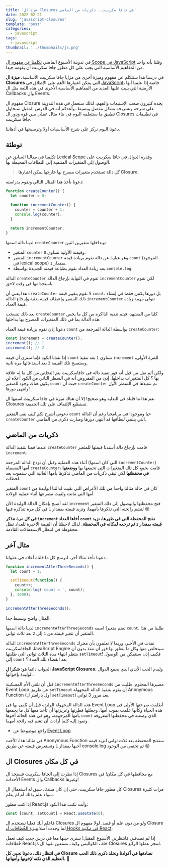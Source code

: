 ```yaml
---
title: 'شرح ال Closures في جافا سكريبت.. ذكريات من الماضي'
date: 2022-02-21
slug: 'javascript-closures'
template: 'post'
categories:
  - javascript
tags:
  - javascript
thumbnail: '../thumbnails/js.png'
---
```


في تدوينة الأسبوع الماضي [تكلمنا عن مفهوم ال Scope في JavaScript](/javascript-scope) وقلنا بأنه واحد من المفاهيم الأساسية التي يجب على كل مطور جافا سكريبت أن يفهمه جيدا.

في درسنا هذا سنتكلم عن مفهوم وميزة أخرى من مزايا جافا سكريبت الأساسية، **ميزة ال Closures** التي يمكن اعتبارها الأهم على الإطلاق في [JavaScript](/what-is-javascript/)، خاصة إذا علمنا أنها الأرضية التي بنيت عليها العديد من المفاهيم الأساسية الأخرى في هذه اللغة مثل ال Callbacks وال Events.

مفهوم ال Closure يجده كثيرون صعب الإستيعاب والفهم، لذلك سنعمل في هذه التدوينة على شرحه وتشريحه بشكل مفصل وبسيط. وأعدكم أنه في الدرس المقبل سنحاول تطبيق ما سنتعلمه اليوم في بناء مثال عملي يبين قوة ودور ال Closures في تطبيقات جافا سكريبت.

دعونا اليوم نركز على شرح الأساسيات أولا وترسيخها في أذهاننا.

## توطئة

تكلمنا في مقالنا السابق عن Lexical Scope وقدرة الدوال في جافا سكريبت على الوصول إلى المتغيرات المنتمية إلى النطاقات المحيطة بها.

> **كل دالة تستخدم متغيرات مصرح بها خارجها يمكن اعتبارها Closure.**

دعونا نأخذ هذا المثال التالي ونقوم بدراسته:

```js
function createCounter() {
  let counter = 0;

  function incrementCounter() {
    counter = counter + 1;
    console.log(counter);
  }

  return incrementCounter;
}
```

لدينا دالة اسمها `createCounter` وبداخلها متغيرين اثنين:

- المتغير `counter` وقيمته الأولية تساوي `0`.
- المتغير `incrementCounter` وهو عبارة عن دالة تقوم بزيادة قيمة `count` (الموجود في lexical scope) بمقدار `1`.
- بعد زيادة العداد نقوم بطباعة قيمته الجديدة بواسطة `console.log`.

الدالة `createCounter` تقوم في النهاية بإرجاع الدالة `incrementCounter` لكي نقوم باستخدامها في وقت لاحق.

هذا يعني أن `createCounter` لا تقوم بتغيير قيمة `count`، بل دورها يكمن فقط في إنشاء ذلك المتغير وإعطائه قيمة بدئية وإرجاع الدالة `incrementCounter` تتولى مهمة زيادة قيمة العداد.

بعد ذلك تنسحب `createCounter` كليا من المشهد، فيتم تنقية الذاكرة من كل ما يخص هذه الدالة بما في ذلك المتغيرات المصرح بها بداخلها.

دعونا إذن نقوم بزيادة قيمة العداد `count` بواسطة الدالة المرجعة من `createCounter`:

```js
const increment = createCounter();
increment(); // 1
increment(); // 2
```

إذا نفذنا الكود فإننا سنرى أن قيمة `count` تساوي `1` بعد تنفيذ `increment` للمرة الأولى، وستصبح تلك القيمة `2` بعد استدعائها مرة ثانية.

ولكن ألم نقل من قبل أنه فور تنفيذ دالة في جافاسكريبت يتم التخلص من كل ما له علاقة بها ؟ كل المتغيرات بداخلها. إذن من المفروض أنه في السطر الثاني من الكود أعلاه لن يكون هناك وجود للمتغير `count` حيث أن `createCounter` تم تنفيذها في السطر الأول وانتهى دورها!

نعم هذا ما قلناه في البداية وهو صحيح! إلا أن هناك ميزة في جافا سكريبت اسمها ال Closures تستطيع الإلتفاف على تلك الحقيقة.

دعوني أشرح لكم كيف بقي المتغير `count` حيا وموجودا في برنامجنا رغم أن الدالة `createCounter` التي ينتمي لنطاقها قد انتهى دورها وصارت ذكرى من الماضي.

## ذكريات من الماضي

عندما قمنا بتنفيذ الدالة `createCounter` قامت بإرجاع دالة أسندنا قيمتها للمتغير `increment`.

أثناء هذه العملية وقبل أن تودع الدالة المرجعة (التي كان اسمها `incrementCounter`) أمها المسماة `createCounter`، قامت بجمع كل تلك المتغيرات التي تجمعها بها **ووضعتها في محفظتها** لكي تبقى ذكريات من الماضي تذكرها بأمها الغالية التي ستموت بعد لحظات.

المتغير `count` كان في حالة مثالنا واحدا من تلك الأغراض التي بقيت لدالتنا الوليدة من أمها التي ماتت ولقيت مصرعها أثناء عملية الولادة.

لقد أصبح بإمكان الدالة الوليدة الآن `increment` فتح محفظتها والوصول إلى ذلك المتغير لتشم رائحته التي تذكرها بأمهما، وتزيد قيمته بمقدار `1` في كل مرة تتذكره فيها 😢

**في كل مرة تتذكر `increment` أخاها العداد `count` تفتح المحفظة التي في ظهرها، تزيد قيمته بمقدار `1` ثم ترجعه لمكانه في المحفظة.** لذلك لاحظنا أن القيمة الأخيرة للعداد تظل محفوظة في انتظار الإستعمالات القادمة.

## مثال آخر

دعونا نأخذ مثالا آخر، لنرسخ كل ما قلناه أعلاه في عقولنا.

```js
function incrementAfterThreeSeconds() {
  let count = 1;

  setTimeout(function() {
    count++;
    console.log('count = ', count);
  }, 3000);
}

incrementAfterThreeSeconds();
```

المثال واضح وبسيط جدا.

لدينا دالة اسمها `incrementAfterThreeSeconds` تضم متغيرا اسمه `count`. طلبنا من هذا المتغير أن تتغير قيمته من `1` إلى `2` بعد ثلاث ثواني.

الدالة `incrementAfterThreeSeconds` نفذت في الأخير، وربما لا تعلمون بأن محرك الجافاسكريبت JavaScript Engine سيتخلص منها وكل ما يتعلق بها فور أن تنفذ بدون أن ينتظر انتهاء مدة الثلاث ثواني التي طلبتها `setTimeout`! فكيف إذن سنتمكن من الوصول إلى `count` بعد انقضاء تلك المدة ؟

الجواب دائما هو: **شكرا لِ JavaScript Closures**، وليدم الحب الأبدي الذي يجمع الدوال الوليدة بإخوانها.

قبل أن تلقى الأم المسكينة `incrementAfterThreeSeconds` مصيرها المحتوم، طلبت من Event Loop عن طريق `setTimeout` أن يقوم بتنفيذ الدالة المجهولة Anonymous Function (أول بارامتر ل `setTimeout`) بعد مرور 3 ثواني.

هذه الدالة المجهولة الوليدة قبل أن يُلقى بها في Event Loop أطلقت صرختها الأولى في هذه الحياة وكأنها علمت بموت أمها، وجعلتها فطرتها وغريزتها أن تأخذ معها كل ما يجمعها بأمها المرحومة، وهو في هذه الحالة أخوها `count` الذي وضعته في محفظتها المعروفة وتعود إليه كلما أرادت أن تشم فيه رائحة أمهما.

- راجع موضوعنا عن [Event Loop](/javascript-event-loop)

في مثالنا هذا، الأخت Anonymous Function ستفتح المحفظة بعد ثلاث ثواني لتزيد قيمة أخيها بمقدار `1` وتستعرض قيمته عن طريق console.log ثم تختفي من الوجود 😢

## ال Closures في كل مكان

إذا نظرت إلى الجافا سكريبت فستجد ال Closures مع محافظها في كل مكان! في الأحداث Events وال Callbacks وغيرها!

كل مطور جافا سكريبت، حتى إن كان مبتدئا، سبق له استعمال ال Closures مرات كثيرة سواء علم بذلك أم لم يعلم.

إذا كنت مطور React.js وأنت تكتب هذا الكود:

```jsx
const [count, setCount] = React.useState(0);
```

فاعلم أنك فعليا تستخدم ال Closures ولو من دون علم أو قصد. لولا مفهوم ال Closure لما وجدت أصلا [ميزة الخُطافات أو Hooks في مكتبة React](/web-development/javascript/introduction-react-hooks/).

إذا لم تصدقني فانتظرني الأسبوع المقبل! سنرى حينها معا في درس جديد كيف تعمل خُطافات React.js خلف الكواليس وكيف تستعين بقوة ال Closures لتنجز عملها الرائع.

**في انتظار ذلك، دعونا نحيي كل Closure نصادفها في أكوادنا ونخلذ ذكرى ذلك الحب العظيم الذي تكنه لإخوتها وأمهاتها.** 💓

<Author slug="aissa" />
